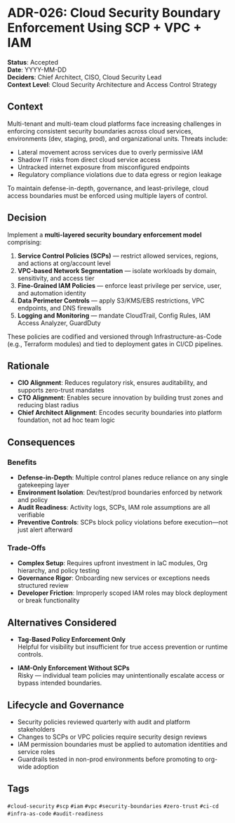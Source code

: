 # ADR-026: Cloud Security Boundary Enforcement Using SCP + VPC + IAM

**Status**: Accepted  
**Date**: YYYY-MM-DD  
**Deciders**: Chief Architect, CISO, Cloud Security Lead  
**Context Level**: Cloud Security Architecture and Access Control Strategy

## Context

Multi-tenant and multi-team cloud platforms face increasing challenges in enforcing consistent security boundaries across cloud services, environments (dev, staging, prod), and organizational units. Threats include:

- Lateral movement across services due to overly permissive IAM  
- Shadow IT risks from direct cloud service access  
- Untracked internet exposure from misconfigured endpoints  
- Regulatory compliance violations due to data egress or region leakage

To maintain defense-in-depth, governance, and least-privilege, cloud access boundaries must be enforced using multiple layers of control.

## Decision

Implement a **multi-layered security boundary enforcement model** comprising:

1. **Service Control Policies (SCPs)** — restrict allowed services, regions, and actions at org/account level  
2. **VPC-based Network Segmentation** — isolate workloads by domain, sensitivity, and access tier  
3. **Fine-Grained IAM Policies** — enforce least privilege per service, user, and automation identity  
4. **Data Perimeter Controls** — apply S3/KMS/EBS restrictions, VPC endpoints, and DNS firewalls  
5. **Logging and Monitoring** — mandate CloudTrail, Config Rules, IAM Access Analyzer, GuardDuty

These policies are codified and versioned through Infrastructure-as-Code (e.g., Terraform modules) and tied to deployment gates in CI/CD pipelines.

## Rationale

- **CIO Alignment**: Reduces regulatory risk, ensures auditability, and supports zero-trust mandates  
- **CTO Alignment**: Enables secure innovation by building trust zones and reducing blast radius  
- **Chief Architect Alignment**: Encodes security boundaries into platform foundation, not ad hoc team logic

## Consequences

### Benefits

- **Defense-in-Depth**: Multiple control planes reduce reliance on any single gatekeeping layer  
- **Environment Isolation**: Dev/test/prod boundaries enforced by network and policy  
- **Audit Readiness**: Activity logs, SCPs, IAM role assumptions are all verifiable  
- **Preventive Controls**: SCPs block policy violations before execution—not just alert afterward

### Trade-Offs

- **Complex Setup**: Requires upfront investment in IaC modules, Org hierarchy, and policy testing  
- **Governance Rigor**: Onboarding new services or exceptions needs structured review  
- **Developer Friction**: Improperly scoped IAM roles may block deployment or break functionality

## Alternatives Considered

- **Tag-Based Policy Enforcement Only**  
  Helpful for visibility but insufficient for true access prevention or runtime controls.

- **IAM-Only Enforcement Without SCPs**  
  Risky — individual team policies may unintentionally escalate access or bypass intended boundaries.

## Lifecycle and Governance

- Security policies reviewed quarterly with audit and platform stakeholders  
- Changes to SCPs or VPC policies require security design reviews  
- IAM permission boundaries must be applied to automation identities and service roles  
- Guardrails tested in non-prod environments before promoting to org-wide adoption

## Tags

`#cloud-security` `#scp` `#iam` `#vpc` `#security-boundaries` `#zero-trust` `#ci-cd` `#infra-as-code` `#audit-readiness`
